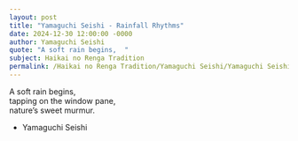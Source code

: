 ```yaml
---
layout: post
title: "Yamaguchi Seishi - Rainfall Rhythms"
date: 2024-12-30 12:00:00 -0000
author: Yamaguchi Seishi
quote: "A soft rain begins,  "
subject: Haikai no Renga Tradition
permalink: /Haikai no Renga Tradition/Yamaguchi Seishi/Yamaguchi Seishi - Rainfall Rhythms
---
```


A soft rain begins,  
tapping on the window pane,  
nature’s sweet murmur.

- Yamaguchi Seishi
